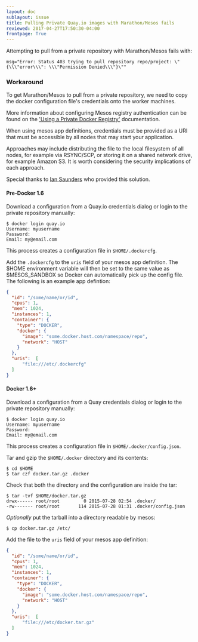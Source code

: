 ```yaml
---
layout: doc
sublayout: issue
title: Pulling Private Quay.io images with Marathon/Mesos fails
reviewed: 2017-04-27T17:50:30-04:00
frontpage: True
---
```

Attempting to pull from a private repository with Marathon/Mesos fails with:

```
msg="Error: Status 403 trying to pull repository repo/project: \"{\\\"error\\\": \\\"Permission Denied\\\"}\""
```

### Workaround

To get Marathon/Mesos to pull from a private repository, we need to copy the docker configuration file's credentials onto the worker machines.

More information about configuring Mesos registry authentication can be found on the ['Using a Private Docker Registry'](https://mesosphere.github.io/marathon/docs/native-docker-private-registry.html) documentation.

When using mesos app definitions, credentials must be provided as a URI that must be accessible by all nodes that may start your application.

Approaches may include distributing the file to the local filesystem of all nodes, for example via RSYNC/SCP, or storing it on a shared network drive, for example Amazon S3.
It is worth considering the security implications of each approach.

Special thanks to [Ian Saunders](https://github.com/IanSaunders) who provided this solution.

#### Pre-Docker 1.6

Download a configuration from a Quay.io credentials dialog or login to the private repository manually:

```
$ docker login quay.io
Username: myusername
Password:
Email: my@email.com
```

This process creates a configuration file in `$HOME/.dockercfg`.

Add the `.dockercfg` to the `uris` field of your mesos app definition.
The $HOME environment variable will then be set to the same value as $MESOS_SANDBOX so Docker can automatically pick up the config file.
The following is an example app defintion:

```json
{
  "id": "/some/name/or/id",
  "cpus": 1,
  "mem": 1024,
  "instances": 1,
  "container": {
    "type": "DOCKER",
    "docker": {
      "image": "some.docker.host.com/namespace/repo",
      "network": "HOST"
    }
  },
  "uris":  [
      "file:///etc/.dockercfg"
  ]
}
```

#### Docker 1.6+

Download a configuration from a Quay credentials dialog or login to the private repository manually:

```
$ docker login quay.io
Username: myusername
Password:
Email: my@email.com
```

This process creates a configuration file in `$HOME/.docker/config.json`.

Tar and gzip the `$HOME/.docker` directory and its contents:

```
$ cd $HOME
$ tar czf docker.tar.gz .docker
```

Check that both the directory and the configuration are inside the tar:

```
$ tar -tvf $HOME/docker.tar.gz
drwx------ root/root         0 2015-07-28 02:54 .docker/
-rw------- root/root       114 2015-07-28 01:31 .docker/config.json
```

_Optionally_ put the tarball into a directory readable by mesos:

```
$ cp docker.tar.gz /etc/
```

Add the file to the `uris` field of your mesos app definition:

```json
{
  "id": "/some/name/or/id",
  "cpus": 1,
  "mem": 1024,
  "instances": 1,
  "container": {
    "type": "DOCKER",
    "docker": {
      "image": "some.docker.host.com/namespace/repo",
      "network": "HOST"
    }
  },
  "uris":  [
      "file:///etc/docker.tar.gz"
  ]
}
```
